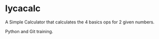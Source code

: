 # lycacalc
A Simple Calculator that calculates the 4 basics ops for 2 given numbers.

Python and Git training.
